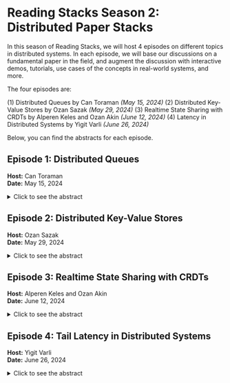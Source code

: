 
# Reading Stacks Season 2: Distributed Paper Stacks

In this season of Reading Stacks, we will host 4 episodes on different topics in distributed systems. In each episode, we will base our discussions on a fundamental paper in the field, and augment the discussion with interactive demos, tutorials, use cases of the concepts in real-world systems, and more.

The four episodes are:

(1) Distributed Queues by Can Toraman *(May 15, 2024)*
(2) Distributed Key-Value Stores by Ozan Sazak *(May 29, 2024)*
(3) Realtime State Sharing with CRDTs by Alperen Keles and Ozan Akin *(June 12, 2024)*
(4) Latency in Distributed Systems by Yigit Varli *(June 26, 2024)*

Below, you can find the abstracts for each episode.

## Episode 1: Distributed Queues

**Host:** Can Toraman  
**Date:** May 15, 2024

<details>
<summary>
Click to see the abstract
</summary>
In this episode of Paper Stacks, Can Toraman will be discussing Achieving Task-Based Scheduling in Low-Latency Distributed Priority Queues.

In modern distributed systems, managing the queue efficiently is crucial for performance and responsiveness. Especially in multi-tenant environments, prioritizing different tasks (based on customer, task type, etc) is crucial. Yet, this area is still not highly explored, as many companies solve it by using different queues. Well, are more optimal ways, and how are they achievable in a distributed setting?

Distributed priority queues are still not highly explored in the academic environment, so will base our discussions on different theoretical and practical perspectives used in the industry:

- Timestone, Netflix’s distributed queue used in its encoding service 
- ⁠B4, Google’s Wide Area Network to support requests from both GCP and Google applications.
- ⁠Facebook’s FOQS to support horizontal scaling and multi-tenant environments
- ⁠QPID: A Distributed Priority Queue with Item Locality

Links:
Timestone: [https://netflixtechblog.com/timestone-netflixs-high-throughput-low-latency-priority-queueing-system-with-built-in-support-1abf249ba95f](https://netflixtechblog.com/timestone-netflixs-high-throughput-low-latency-priority-queueing-system-with-built-in-support-1abf249ba95f)
B4: [https://research.google/pubs/b4-and-after-managing-hierarchy-partitioning-and-asymmetry-for-availability-and-scale-in-googles-software-defined-wan/](https://research.google/pubs/b4-and-after-managing-hierarchy-partitioning-and-asymmetry-for-availability-and-scale-in-googles-software-defined-wan/)
FOQS: [https://engineering.fb.com/2021/02/22/production-engineering/foqs-scaling-a-distributed-priority-queue/](https://engineering.fb.com/2021/02/22/production-engineering/foqs-scaling-a-distributed-priority-queue/)
QPID: [https://ieeexplore.ieee.org/document/4725152](https://ieeexplore.ieee.org/document/4725152)
</details>

## Episode 2: Distributed Key-Value Stores

**Host:** Ozan Sazak  
**Date:** May 29, 2024

<details>
<summary>
Click to see the abstract
</summary>
In this episode of Paper Stacks, Ozan Sazak will explore the internals of Amazon Dynamo, a highly available and scalable key-value store.

Dynamo, developed for Amazon’s critical services, addressed the internal needs of Amazon using techniques such as consistent hashing, quorum-like techniques, and eventual consistency.

We’ll dive into the 2007 Dynamo paper, discuss the internals of the Dynamo, and the design decisions between the parts such as partitioning and replication.

Paper Link: [https://www.allthingsdistributed.com/files/amazon-dynamo-sosp2007.pdf](https://www.allthingsdistributed.com/files/amazon-dynamo-sosp2007.pdf)
</details>

## Episode 3: Realtime State Sharing with CRDTs

**Host:** Alperen Keles and Ozan Akin  
**Date:** June 12, 2024

<details>
<summary>
Click to see the abstract
</summary>
In this episode of Paper Stacks, Alperen Keles and Ozan Akin will be discussing
Real-Time Distributed State Sharing for Collaborative Applications using Conflict-Free
Replicated Data Types(CRDTs).

Sharing state between multiple servers and clients is extremely common today. When
multiple users make concurrent updates on a shared data structure, the applications need 
conflict resolution strategies to ensure all users agree on the final state. 

CRDTs are one such mechanism for handling distributed state; the differentiating factors
for CRDTs are (1) they don't need a central server, (2) they are highly fault-tolerant, allowing
users to work offline, and sync their work at arbitrary intervals.

Within the episode, we will base our discussions on the 2011 paper by Marc Shapiro, discuss the 
usage of CRDTs in collaborative text editing in Zed Code Editor, collaborative canvases such as
Excalidraw and Figma, and provide live demos on the internal workings of CRDTs.

Paper Link: [https://inria.hal.science/inria-00555588/document](https://inria.hal.science/inria-00555588/document)
</details>

## Episode 4: Tail Latency in Distributed Systems

**Host:** Yigit Varli  
**Date:** June 26, 2024

<details>
<summary>
Click to see the abstract
</summary>

In this episode of Paper Stacks, Yigit Varli will be discussing the challenges of
optimizing tail latencies in large-scale distributed systems.

Distributed systems tend to serve a diverse set of users at geographically varying locations, with
heterogeneous loads and requirements. Classically, such systems have optimized for “average latency”,
which resulted in very high latency for a small subset of users, the so-called tail.

In this episode, we will dive into 'The Tail at Scale' by Jeffrey Dean and Luiz André Barroso from Google,
where we will explore system designs and techniques to handle high loads, ensuring smoother operation and
improved user experience.

Paper Link: [https://dl.acm.org/doi/pdf/10.1145/2408776.2408794](https://dl.acm.org/doi/pdf/10.1145/2408776.2408794)
</details>